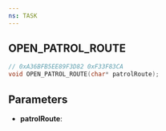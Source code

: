```yaml
---
ns: TASK
---
```

## OPEN_PATROL_ROUTE

```c
// 0xA36BFB5EE89F3D82 0xF33F83CA
void OPEN_PATROL_ROUTE(char* patrolRoute);
```

## Parameters
* **patrolRoute**:
